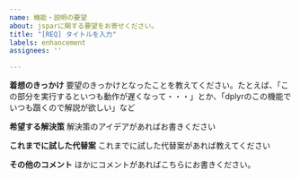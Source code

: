 ```yaml
---
name: 機能・説明の要望
about: jsparに関する要望をお寄せください。
title: "[REQ] タイトルを入力"
labels: enhancement
assignees: ''

---
```


**着想のきっかけ**
要望のきっかけとなったことを教えてください。たとえば、「この部分を実行するといつも動作が遅くなって・・・」とか、「dplyrのこの機能でいつも躓くので解説が欲しい」など

**希望する解決策**
解決策のアイデアがあればお書きください

**これまでに試した代替案**
これまでに試した代替案があれば教えてください

**その他のコメント**
ほかにコメントがあればこちらにお書きください。
